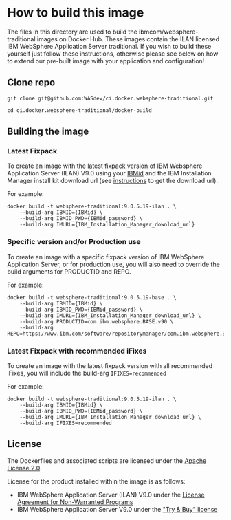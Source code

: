# How to build this image

The files in this directory are used to build the ibmcom/websphere-traditional images on Docker Hub. These images contain the ILAN licensed IBM WebSphere Application Server traditional. If you wish to build these yourself just follow these instructions, otherwise please see below on how to extend our pre-built image with your application and configuration! 

## Clone repo
`git clone git@github.com:WASdev/ci.docker.websphere-traditional.git`

`cd ci.docker.websphere-traditional/docker-build`

## Building the image

### Latest Fixpack

To create an image with the latest fixpack version of IBM Websphere Application Server (ILAN) V9.0 using your [IBMid](https://www.ibm.com/account/reg/us-en/signup?formid=urx-19776) and the IBM Installation Manager install kit download url (see [instructions](../download-iim.md) to get the download url).  

For example:
```
docker build -t websphere-traditional:9.0.5.19-ilan . \
    --build-arg IBMID={IBMid} \
    --build-arg IBMID_PWD={IBMid_password} \
    --build-arg IMURL={IBM_Installation_Manager_download_url}
```

### Specific version and/or Production use

To create an image with a specific fixpack version of IBM WebSphere Application Server, or for production use, you will also need to override the build arguments for PRODUCTID and REPO.

For example:
```
docker build -t websphere-traditional:9.0.5.19-base . \
    --build-arg IBMID={IBMid} \
    --build-arg IBMID_PWD={IBMid_password} \
    --build-arg IMURL={IBM_Installation_Manager_download_url} \
    --build-arg PRODUCTID=com.ibm.websphere.BASE.v90 \
    --build-arg REPO=https://www.ibm.com/software/repositorymanager/com.ibm.websphere.BASE.v90
```

### Latest Fixpack with recommended iFixes

To create an image with the latest fixpack version with all recommended iFixes, you will include the build-arg ```IFIXES=recommended```

For example:
```
docker build -t websphere-traditional:9.0.5.19-ilan . \
    --build-arg IBMID={IBMid} \
    --build-arg IBMID_PWD={IBMid_password} \
    --build-arg IMURL={IBM_Installation_Manager_download_url} \
    --build-arg IFIXES=recommended
```

## License

The Dockerfiles and associated scripts are licensed under the [Apache License 2.0](http://www.apache.org/licenses/LICENSE-2.0.html).

License for the product installed within the image is as follows:

* IBM WebSphere Application Server (ILAN) V9.0 under the [License Agreement for Non-Warranted Programs](http://www14.software.ibm.com/cgi-bin/weblap/lap.pl?la_formnum=&li_formnum=L-CTUR-B3SGXC)
* IBM WebSphere Application Server V9.0 under the ["Try & Buy" license](http://www14.software.ibm.com/cgi-bin/weblap/lap.pl?la_formnum=&li_formnum=L-CTUR-B3DL7L)


